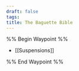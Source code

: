 ```yaml
---
draft: false
tags:
title: The Baguette Bible
---
```

%% Begin Waypoint %%
- [[Suspensions]]

%% End Waypoint %%
